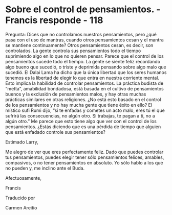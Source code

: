 # Sobre el control de pensamientos. - Francis responde - 118

Pregunta: Dices que no controlamos nuestros pensamientos, pero ¿qué pasa con el uso de mantras, cuando otros pensamientos cesan y el mantra se mantiene continuamente? Otros pensamientos cesan, es decir, son controlados. La gente controla sus pensamientos todo el tiempo suprimiendo algo en lo que no quieren pensar. Parece que el control de los pensamientos sucede todo el tiempo. La gente se siente feliz recordando algo bueno que sucedió, o triste y deprimida pensando sobre algo malo que sucedió. El Dalai Lama ha dicho que la única libertad que los seres humanos tenemos es la libertad de elegir lo que entra en nuestra corriente mental. Esto implica la habilidad de controlar pensamientos. La práctica budista de “metta”, amabilidad bondadosa, está basada en el cultivo de pensamientos buenos y la exclusión de pensamientos malos, y hay otras muchas prácticas similares en otras religiones. ¿No está esto basado en el control de los pensamientos y no hay mucha gente que tiene éxito en ello? El místico sufi Rumi dijo, “si te enfadas y cometes un acto malo, eres tú el que sufrirá las consecuencias, no algún otro. Si trabajas, te pagan a ti, no a algún otro.” Me parece que esto tiene algo que ver con el control de los pensamientos. ¿Estás diciendo que es una pérdida de tiempo que alguien que está enfadado controle sus pensamientos?

Estimado Larry,

Me alegro de ver que eres perfectamente feliz. Dado que puedes controlar tus pensamientos, puedes elegir tener sólo pensamientos felices, amables, compasivos, o no tener pensamientos en absoluto. Yo sólo hablo a los que no pueden y, me inclino ante el Buda.

Afectuosamente,

Francis

Traducido por

Carmen Areitio

